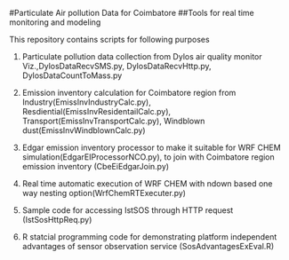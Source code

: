 #Particulate Air pollution Data for Coimbatore
##Tools for real time monitoring and modeling

This repository contains scripts for following purposes

1. Particulate pollution data collection from Dylos air quality monitor Viz.,DylosDataRecvSMS.py, DylosDataRecvHttp.py, DylosDataCountToMass.py

1. Emission inventory calculation for Coimbatore region from Industry(EmissInvIndustryCalc.py), Resdiential(EmissInvResidentailCalc.py), Transport(EmissInvTransportCalc.py), Windblown dust(EmissInvWindblownCalc.py)

1. Edgar emission inventory processor to make it suitable for WRF CHEM simulation(EdgarEIProcessorNCO.py), to join with Coimbatore region emission inventory (CbeEiEdgarJoin.py)

1. Real time automatic execution of WRF CHEM with ndown based one way nesting option(WrfChemRTExecuter.py)

1. Sample code for accessing IstSOS through HTTP request (IstSosHttpReq.py)

1. R statcial programming code for demonstrating platform independent advantages of sensor observation service (SosAdvantagesExEval.R)